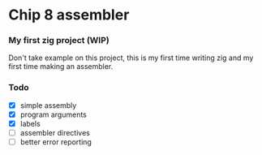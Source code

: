 # Chip 8 assembler

### My first zig project (WIP)

Don't take example on this project, this is my first time writing zig and my first time making an assembler.

### Todo
 
- [x] simple assembly
- [x] program arguments
- [x] labels
- [ ] assembler directives
- [ ] better error reporting